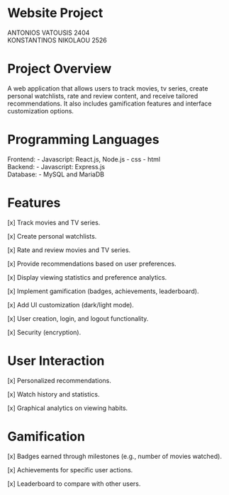 # Website Project
ANTONIOS VATOUSIS 2404 <br>
KONSTANTINOS NIKOLAOU 2526 <br>

# Project Overview
A web application that allows users to track movies, tv series, create personal watchlists, rate and review content, and receive tailored recommendations. It also includes gamification features and interface customization options.

# Programming Languages
Frontend:
		- Javascript: React.js, Node.js
		- css
		- html
<br>
Backend:
		- Javascript: Express.js
<br>
Database:
		- MySQL and MariaDB

# Features
 [x] Track movies and TV series.

 [x] Create personal watchlists.

 [x] Rate and review movies and TV series.

 [x] Provide recommendations based on user preferences.

 [x] Display viewing statistics and preference analytics.

 [x] Implement gamification (badges, achievements, leaderboard).

 [x] Add UI customization (dark/light mode).

 [x] User creation, login, and logout functionality.

 [x] Security (encryption).

# User Interaction
 [x] Personalized recommendations.

 [x] Watch history and statistics.

 [x] Graphical analytics on viewing habits.

# Gamification
 [x] Badges earned through milestones (e.g., number of movies watched).

 [x] Achievements for specific user actions.

 [x] Leaderboard to compare with other users.